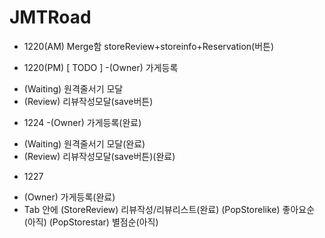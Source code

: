 # JMTRoad

* 1220(AM) Merge함
storeReview+storeinfo+Reservation(버튼)

* 1220(PM)
[ TODO ]
-(Owner) 가게등록
- (Waiting) 원격줄서기 모달
- (Review) 리뷰작성모달(save버튼)

* 1224
-(Owner) 가게등록(완료)
- (Waiting) 원격줄서기 모달(완료)
- (Review) 리뷰작성모달(save버튼)(완료)

* 1227
- (Owner) 가게등록(완료)
- Tab 안에
  (StoreReview) 리뷰작성/리뷰리스트(완료)
  (PopStorelike) 좋아요순(아직)
  (PopStorestar) 별점순(아직)

